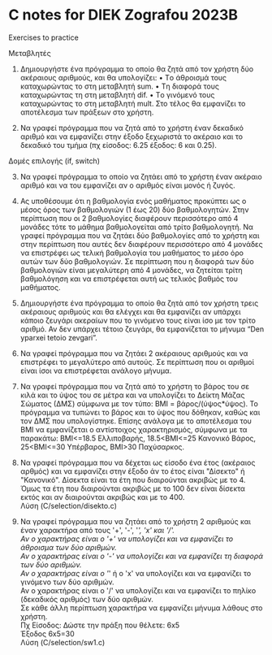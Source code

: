# C notes for DIEK Zografou 2023B

Exercises to practice

Μεταβλητές
1. Δημιουργήστε ένα πρόγραμμα το οποίο θα ζητά από τον χρήστη δύο ακέραιους αριθμούς, και θα υπολογίζει:
• Tο άθροισμά τους καταχωρώντας το στη μεταβλητή sum.
• Tη διαφορά τους καταχωρώντας τη στη μεταβλητή dif.
• Tο γινόμενό τους καταχωρώντας το στη μεταβλητή mult.
Στο τέλος θα εμφανίζει το αποτέλεσμα των πράξεων στο χρήστη.

2. Να γραφεί πρόγραμμα που να ζητά από το χρήστη έναν δεκαδικό αριθμό και να εμφανίζει στην έξοδο ξεχωριστά το ακέραιο και το δεκαδικό του τμήμα (πχ είσοδος: 6.25 έξοδος: 6 και 0.25).

Δομές επιλογής (if, switch)

3. Να γραφεί πρόγραμμα το οποίο να ζητάει από το χρήστη έναν ακέραιο αριθμό και να του εμφανίζει αν ο αριθμός είναι μονός ή ζυγός.

4. Ας υποθέσουμε ότι η βαθμολογία ενός μαθήματος προκύπτει ως ο μέσος όρος των βαθμολογιών (1 έως 20) δύο βαθμολογητών. Στην περίπτωση που οι 2 βαθμολογίες διαφέρουν περισσότερο από 4 μονάδες τότε το μάθημα βαθμολογείται από τρίτο βαθμολογητή. Να γραφεί πρόγραμμα που να ζητάει δύο βαθμολογίες από το χρήστη και στην περίπτωση που αυτές δεν διαφέρουν περισσότερο από 4 μονάδες να επιστρέφει ως τελική βαθμολογία του μαθήματος το μέσο όρο αυτών των δύο βαθμολογιών. Σε περίπτωση που η διαφορά των δύο βαθμολογιών είναι μεγαλύτερη από 4 μονάδες, να ζητείται τρίτη βαθμολόγηση και να επιστρέφεται αυτή ως τελικός βαθμός του μαθήματος.

5. Δημιουργήστε ένα πρόγραμμα το οποίο θα ζητά από τον χρήστη τρεις ακέραιους αριθμούς και θα ελέγχει και θα εμφανίζει αν υπάρχει κάποιο ζευγάρι ακεραίων που το γινόμενο τους είναι ίσο με τον τρίτο αριθμό. Αν δεν υπάρχει τέτοιο ζευγάρι, θα εμφανίζεται το μήνυμα “Den yparxei tetoio zevgari”.

6. Να γραφεί πρόγραμμα που να ζητάει 2 ακέραιους αριθμούς και να επιστρέφει το μεγαλύτερο από αυτούς. Σε περίπτωση που οι αριθμοί είναι ίσοι να επιστρέφεται ανάλογο μήνυμα.

7. Να γραφεί πρόγραμμα που να ζητά από το χρήστη το βάρος του σε κιλά και το ύψος του σε μέτρα και να υπολογίζει το Δείκτη Μάζας Σώματος (ΔΜΣ) σύμφωνα με τον τύπο: BMI = βάρος/(ύψος*ύψος). Το πρόγραμμα να τυπώνει το βάρος και το ύψος που δόθηκαν, καθώς και τον ΔΜΣ που υπολογίστηκε. Επίσης ανάλογα με το αποτέλεσμα του ΒΜΙ να εμφανίζεται ο αντίστοιχος χαρακτηρισμός, σύμφωνα με τα παρακάτω: BMI<=18.5 Ελλιποβαρής, 18.5<BMI<=25 Κανονικό Βάρος, 25<BMI<=30 Υπέρβαρος, BMI>30 Παχύσαρκος.

8. Να γραφεί πρόγραμμα που να δέχεται ως είσοδο ένα έτος (ακέραιος αρθμός) και να εμφανίζει στην έξοδο άν το έτος είναι "Δίσεκτο" ή "Κανονικό". Δίσεκτα είναι τα έτη που διαιρούνται ακριβώς με το 4. Όμως τα έτη που διαιρούνται ακριβώς με το 100 δεν είναι δίσεκτα εκτός και αν διαιρούνται ακριβώς και με το 400.<br />
Λύση (C/selection/disekto.c)

10. Να γραφεί πρόγραμμα που να ζητάει από το χρήστη 2 αριθμούς και έναν χαρακτήρα από τους '+', '-', '*', 'x' και '/'. <br />
   Αν ο χαρακτήρας είναι ο '+' να υπολογίζει και να εμφανίζει το άθροισμα των δύο αριθμών. <br />
   Αν ο χαρακτήρας είναι ο '-' να υπολογίζει και να εμφανίζει τη διαφορά των δύο αριθμών. <br />
   Αν ο χαρακτήρας είναι ο '*' ή ο 'x' να υπολογίζει και να εμφανίζει το γινόμενο των δύο αριθμών. <br />
   Αν ο χαρακτήρας είναι ο '/' να υπολογίζει και να εμφανίζει το πηλίκο (δεκαδικός αριθμός) των δύο αριθμών. <br />
   Σε κάθε άλλη περίπτωση χαρακτήρα να εμφανίζει μήνυμα λάθους στο χρήστη.<br />
   Πχ Είσοδος: Δώστε την πράξη που θέλετε: 6x5 <br />
   Έξοδος 6x5=30 <br />
   Λύση (C/selection/sw1.c)
